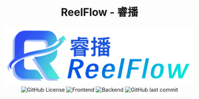 <div align="center">
    <h1>
        ReelFlow - 睿播
    </h1>
    <img src="image/logo.png" alt="ReelFlow Logo"/>
    <br />
    <img alt="GitHub License" src="https://img.shields.io/github/license/dingdinglz/ReelFlow">
    <img alt="Frontend" src="https://img.shields.io/badge/Nuxt-4.1-brightgreen?logo=nuxt">
    <img alt="Backend" src="https://img.shields.io/badge/Go-1.23.1-blue?logo=go">
    <img alt="GitHub last commit" src="https://img.shields.io/github/last-commit/dingdinglz/ReelFlow">
</div>
